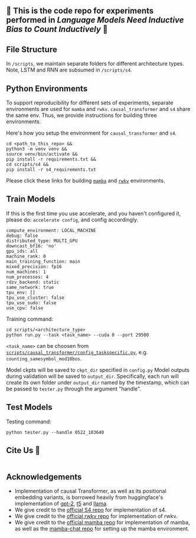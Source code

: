 
## &#x1f31f; This is the code repo for experiments performed in *Language Models Need Inductive Bias to Count Inductively* &#x1f31f;

## File Structure
In `/scripts`, we maintain separate folders for different architecture types. Note, LSTM and RNN are subsumed in `/scripts/s4`.

## Python Environments

To support reproducibility for different sets of experiments, separate environments are used for `mamba` and `rwkv`. `causal_transformer` and `s4` share the same env. Thus, we provide instructions for building three environments.

Here's how you setup the environment for `causal_transformer` and `s4`. 
```
cd <path_to_this_repo> &&
python3 -m venv venv &&
source venv/bin/activate &&
pip install -r requirements.txt &&
cd scripts/s4 &&
pip install -r s4_requirements.txt
```
Please click these links for building [`mamba`](https://github.com/zdxdsw/think_more_like_Transformers/blob/master/scripts/mamba/README.md) and [`rwkv`](https://github.com/zdxdsw/think_more_like_Transformers/blob/master/scripts/rwkv-v5/README.md) environments.

## Train Models
If this is the first time you use accelerate, and you haven't configured it, please do:
`accelerate config`, and config accordingly.
```
compute_environment: LOCAL_MACHINE
debug: false
distributed_type: MULTI_GPU
downcast_bf16: 'no'
gpu_ids: all
machine_rank: 0
main_training_function: main
mixed_precision: fp16
num_machines: 1
num_processes: 4
rdzv_backend: static
same_network: true
tpu_env: []
tpu_use_cluster: false
tpu_use_sudo: false
use_cpu: false
```

Training command:
```
cd scripts/<architecture_type>
python run.py --task <task_name> --cuda 0 --port 29500
```

`<task_name>` can be choosen from [`scripts/causal_transformer/config_taskspecific.py`](https://github.com/zdxdsw/think_more_like_Transformers/blob/master/scripts/causal_transformer/config_taskspecific.py), e.g. `counting_samesymbol_mod10bos`.

Model ckpts will be saved to `ckpt_dir` specified in `config.py`
Model outputs during validation will be saved to `output_dir`. Specifically, each run will create its own folder under `output_dir` named by the timestamp, which can be passed to `tester.py` through the argument "handle".

## Test Models

Testing command:
```
python tester.py --handle 0522_103640
```

## Cite Us &#x1f64f;
```
```

## Acknowledgements
- Implementation of causal Transformer, as well as its positional embedding variants, is borrowed heavily from huggingface's implementation of [gpt-2](https://github.com/huggingface/transformers/blob/v4.5.0/src/transformers/models/gpt2/modeling_gpt2.py), [t5](https://github.com/huggingface/transformers/blob/main/src/transformers/models/t5/modeling_t5.py) and [llama](https://github.com/huggingface/transformers/blob/v4.39.3/src/transformers/models/llama/modeling_llama.py).
- We give credit to the [official S4 repo](https://github.com/state-spaces/s4/blob/main/models/s4/s4.py) for implementation of s4.
- We give credit to the [official rwkv repo](https://github.com/BlinkDL/RWKV-LM/tree/main/RWKV-v5) for implementation of rwkv.
- We give credit to the [official mamba repo](https://github.com/state-spaces/mamba) for implementation of mamba, as well as the [mamba-chat repo](https://github.com/redotvideo/mamba-chat) for setting up the mamba environment. 

